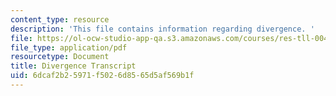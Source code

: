 ```yaml
---
content_type: resource
description: 'This file contains information regarding divergence. '
file: https://ol-ocw-studio-app-qa.s3.amazonaws.com/courses/res-tll-004-stem-concept-videos-fall-2013/6dcaf2b25971f5026d8565d5af569b1f_MITRES_TLL-004F13_Diverge.pdf
file_type: application/pdf
resourcetype: Document
title: Divergence Transcript
uid: 6dcaf2b2-5971-f502-6d85-65d5af569b1f
---
```

